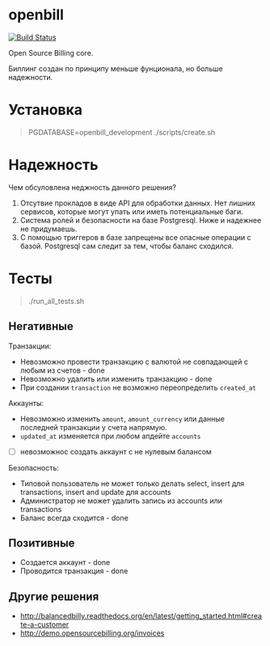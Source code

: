 # openbill

[![Build Status](https://travis-ci.org/dapi/openbill-core.svg)](https://travis-ci.org/BrandyMint/openbill-core)

Open Source Billing core.

Биллинг создан по принципу меньше фунционала, но больше надежности. 

# Установка

> PGDATABASE=openbill_development ./scripts/create.sh

# Надежность

Чем обсуловлена неджность данного решения?

1. Отсутвие прокладов в виде API для обработки данных. Нет лишних сервисов,
   которые могут упать или иметь потенциальные баги.
2. Система ролей и безопасности на базе Postgresql. Ниже и надежнее не
   придумаешь.
3. С помощью триггеров в базе запрещены все опасные операции с базой. Postgresql
   сам следит за тем, чтобы баланс сходился.


# Тесты

> ./run_all_tests.sh

## Негативные

Транзакции:

* Невозможно провести транзакцию с валютой не совпадающей с любым из счетов -
  done
* Невозможно удалить или изменить транзакцию - done
* При создании `transaction` не возможно переопределить `created_at`

Аккаунты:

* Невозможно изменить `amount`, `amount_currency` или данные последней транзакции у счета напрямую.
* `updated_at` изменяется при любом апдейте `accounts`
* [ ] невозможнос создать аккаунт с не нулевым балансом

Безопасность:

* Типовой пользователь не может только делать select, insert для transactions, insert and update для accounts
* Администратор не может удалить запись из accounts или transactions
* Баланс всегда сходится - done

## Позитивные

* Создается аккаунт - done
* Проводится транзакция - done

## Другие решения

* http://balancedbilly.readthedocs.org/en/latest/getting_started.html#create-a-customer
* http://demo.opensourcebilling.org/invoices
